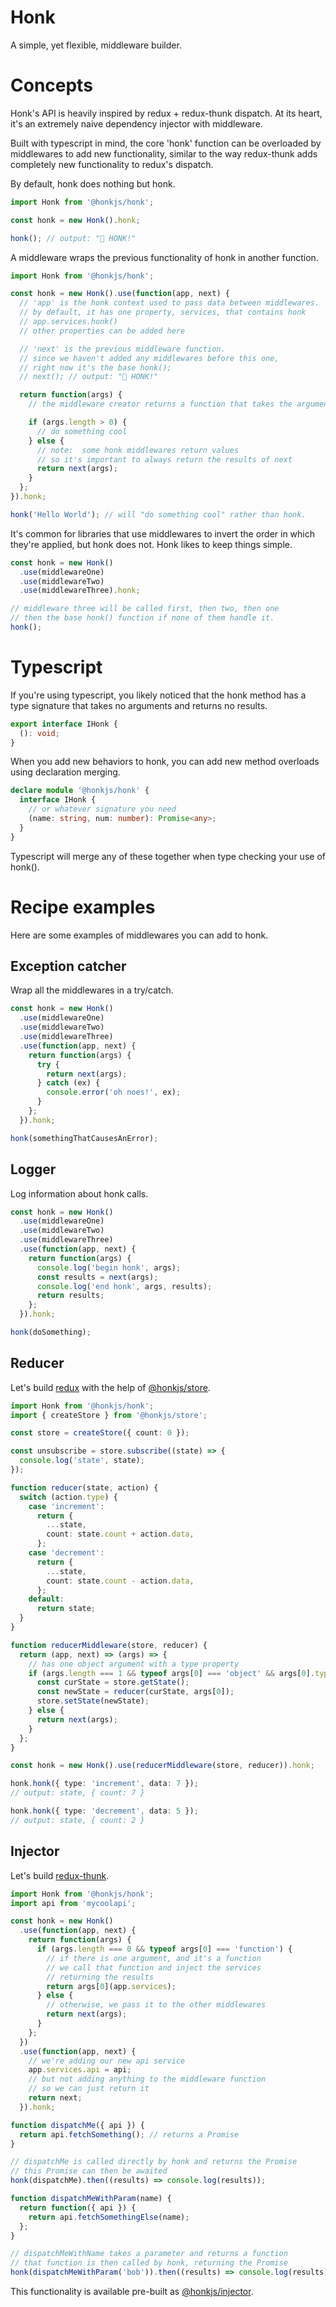 # Honk

A simple, yet flexible, middleware builder.

# Concepts

Honk's API is heavily inspired by redux + redux-thunk dispatch. At its heart, it's an extremely naive dependency injector with middleware.

Built with typescript in mind, the core 'honk' function can be overloaded by middlewares to add new functionality, similar to the way redux-thunk adds completely new functionality to redux's dispatch.

By default, honk does nothing but honk.

```ts
import Honk from '@honkjs/honk';

const honk = new Honk().honk;

honk(); // output: "🚚 HONK!"
```

A middleware wraps the previous functionality of honk in another function.

```ts
import Honk from '@honkjs/honk';

const honk = new Honk().use(function(app, next) {
  // 'app' is the honk context used to pass data between middlewares.
  // by default, it has one property, services, that contains honk
  // app.services.honk()
  // other properties can be added here

  // 'next' is the previous middleware function.
  // since we haven't added any middlewares before this one,
  // right now it's the base honk();
  // next(); // output: "🚚 HONK!"

  return function(args) {
    // the middleware creator returns a function that takes the argument array passed into honk.

    if (args.length > 0) {
      // do something cool
    } else {
      // note:  some honk middlewares return values
      // so it's important to always return the results of next
      return next(args);
    }
  };
}).honk;

honk('Hello World'); // will "do something cool" rather than honk.
```

It's common for libraries that use middlewares to invert the order in which they're applied, but honk does not. Honk likes to keep things simple.

```ts
const honk = new Honk()
  .use(middlewareOne)
  .use(middlewareTwo)
  .use(middlewareThree).honk;

// middleware three will be called first, then two, then one
// then the base honk() function if none of them handle it.
honk();
```

# Typescript

If you're using typescript, you likely noticed that the honk method has a type signature that takes no arguments and returns no results.

```ts
export interface IHonk {
  (): void;
}
```

When you add new behaviors to honk, you can add new method overloads using declaration merging.

```ts
declare module '@honkjs/honk' {
  interface IHonk {
    // or whatever signature you need
    (name: string, num: number): Promise<any>;
  }
}
```

Typescript will merge any of these together when type checking your use of honk().

# Recipe examples

Here are some examples of middlewares you can add to honk.

## Exception catcher

Wrap all the middlewares in a try/catch.

```ts
const honk = new Honk()
  .use(middlewareOne)
  .use(middlewareTwo)
  .use(middlewareThree)
  .use(function(app, next) {
    return function(args) {
      try {
        return next(args);
      } catch (ex) {
        console.error('oh noes!', ex);
      }
    };
  }).honk;

honk(somethingThatCausesAnError);
```

## Logger

Log information about honk calls.

```ts
const honk = new Honk()
  .use(middlewareOne)
  .use(middlewareTwo)
  .use(middlewareThree)
  .use(function(app, next) {
    return function(args) {
      console.log('begin honk', args);
      const results = next(args);
      console.log('end honk', args, results);
      return results;
    };
  }).honk;

honk(doSomething);
```

## Reducer

Let's build [redux](https://redux.js.org/) with the help of [@honkjs/store](https://github.com/honkjs/store).

```ts
import Honk from '@honkjs/honk';
import { createStore } from '@honkjs/store';

const store = createStore({ count: 0 });

const unsubscribe = store.subscribe((state) => {
  console.log('state', state);
});

function reducer(state, action) {
  switch (action.type) {
    case 'increment':
      return {
        ...state,
        count: state.count + action.data,
      };
    case 'decrement':
      return {
        ...state,
        count: state.count - action.data,
      };
    default:
      return state;
  }
}

function reducerMiddleware(store, reducer) {
  return (app, next) => (args) => {
    // has one object argument with a type property
    if (args.length === 1 && typeof args[0] === 'object' && args[0].type) {
      const curState = store.getState();
      const newState = reducer(curState, args[0]);
      store.setState(newState);
    } else {
      return next(args);
    }
  };
}

const honk = new Honk().use(reducerMiddleware(store, reducer)).honk;

honk.honk({ type: 'increment', data: 7 });
// output: state, { count: 7 }

honk.honk({ type: 'decrement', data: 5 });
// output: state, { count: 2 }
```

## Injector

Let's build [redux-thunk](https://github.com/reduxjs/redux-thunk).

```ts
import Honk from '@honkjs/honk';
import api from 'mycoolapi';

const honk = new Honk()
  .use(function(app, next) {
    return function(args) {
      if (args.length === 0 && typeof args[0] === 'function') {
        // if there is one argument, and it's a function
        // we call that function and inject the services
        // returning the results
        return args[0](app.services);
      } else {
        // otherwise, we pass it to the other middlewares
        return next(args);
      }
    };
  })
  .use(function(app, next) {
    // we're adding our new api service
    app.services.api = api;
    // but not adding anything to the middleware function
    // so we can just return it
    return next;
  }).honk;

function dispatchMe({ api }) {
  return api.fetchSomething(); // returns a Promise
}

// dispatchMe is called directly by honk and returns the Promise
// this Promise can then be awaited
honk(dispatchMe).then((results) => console.log(results));

function dispatchMeWithParam(name) {
  return function({ api }) {
    return api.fetchSomethingElse(name);
  };
}

// dispatchMeWithName takes a parameter and returns a function
// that function is then called by honk, returning the Promise
honk(dispatchMeWithParam('bob')).then((results) => console.log(results));
```

This functionality is available pre-built as [@honkjs/injector](https://github.com/honkjs/injector).

